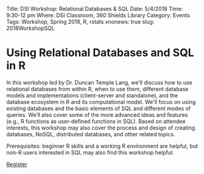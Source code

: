 Title: DSI Workshop: Relational Databases & SQL
Date: 5/4/2018
Time: 9:30-12 pm
Where: DSI Classroom, 360 Shields Library
Category: Events
Tags: Workshop, Spring 2018, R, rstats
xnonews: true
slug: 2018WorkshopSQL

#  Using Relational Databases and SQL in R

In this workshop led by Dr. Duncan Temple Lang, we'll discuss how to use relational databases from within R, when to use them, different database models and implementations (client-server and standalone), and the database ecosystem in R and its computational model.  We'll focus on using existing databases and the basic elements of SQL and different modes of queries. We’ll also cover some of the more advanced ideas and features (e.g., R functions as user-defined functions in SQL). Based on attendee interests, this workshop may also cover the process and design of creating databases, NoSQL, distributed databases, and other related topics. 

Prerequisites: beginner R skills and a working R environment are helpful, but non-R users interested in SQL may also find this workshop helpful.

[Register](https://forms.library.ucdavis.edu/classes/descriptions.php)